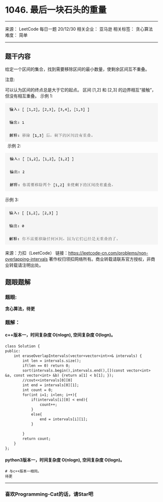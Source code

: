 # 1046. 最后一块石头的重量
***
来源： LeetCode 每日一题 20/12/30
相关企业： 亚马逊
相关标签： 贪心算法
难度： 简单
***
## 题干内容
给定一个区间的集合，找到需要移除区间的最小数量，使剩余区间互不重叠。

注意:

可以认为区间的终点总是大于它的起点。
区间 [1,2] 和 [2,3] 的边界相互“接触”，但没有相互重叠。
示例 1:




![](https://github.com/jinghehehe/pictures/blob/main/435-1.png)
 
示例 2:


![](https://github.com/jinghehehe/pictures/blob/main/435-2.png)

示例 3:

![](https://github.com/jinghehehe/pictures/blob/main/435-3.png)

来源：力扣（LeetCode）
链接：https://leetcode-cn.com/problems/non-overlapping-intervals
著作权归领扣网络所有。商业转载请联系官方授权，非商业转载请注明出处。

## 题眼题解
### 题眼:
**贪心算法，待更**

### 题解：
#### c++版本一，时间复杂度 O(nlogn), 空间复杂度 O(logn)。
```language
class Solution {
public:
    int eraseOverlapIntervals(vector<vector<int>>& intervals) {
        int len = intervals.size();
        if(len == 0) return 0;
        sort(intervals.begin(),intervals.end(),[](const vector<int> &a, const vector<int> &b) {return a[1] < b[1]; });
        //cout<<intervals[0][0]       
        int end = intervals[0][1];
        int count = 0;
        for(int i=1; i<len; i++){
            if(intervals[i][0] < end){
                count++;
            }
            else{
                end = intervals[i][1];
            }
                
        }
        return count;
    }
};
```

#### python3版本一，时间复杂度 O(nlogn), 空间复杂度 O(logn)。
```language
# 与c++版本一相同。
待更
```
***

### **喜欢Programming-Cat的话，请Star吧**



